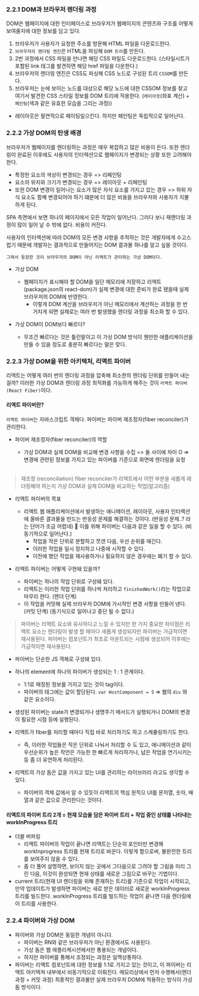 ### 2.2.1 DOM과 브라우저 렌더링 과정

DOM은 웹페이지에 대한 인터페이스로 브라우저가 웹페이지의 콘텐츠와 구조를 어떻게 보여줄지에 대한 정보를 담고 있다.

1. 브라우저가 사용자가 요청한 주소를 방문해 HTML 파일을 다운로드한다.
2. `브라우저의 렌더링 엔진`은 HTML을 파싱해 `DOM 트리`를 만든다.
3. 2번 과정에서 CSS 파일을 만나면 해당 CSS 파일도 다운로드한다. (스타일시트가 포함된 link 태그를 발견하면 해당 href 파일을 다운한다.)
4. 브라우저의 렌더링 엔진은 CSS도 파싱해 CSS 노드로 구성된 트리 `CSSOM`를 만든다.
5. 브라우저는 눈에 보이는 노드를 대상으로 해당 노드에 대한 CSSOM 정보를 찾고 여기서 발견한 CSS 스타일 정보를 DOM 트리에 적용한다. (`레이아웃`(좌표 계산) + `페인팅`(색과 같은 유효한 모습을 그리는 과정))

- 레이아웃은 필연적으로 페이팅일으킨다. 하지만 페인팅은 독립적으로 일어난다.

### 2.2.2 가상 DOM의 탄생 배경

브라우저가 웹페이지를 렌더링하는 과정은 매우 복잡하고 많은 비용이 든다.
또한 렌더링이 완료된 이후에도 사용자의 인터렉션으로 웹페이지가 변경되는 상황 또한 고려해야 한다.

- 특정한 요소의 색상이 변경되는 경우 => 리페인팅
- 요소의 위치와 크기가 변경되는 경우 => 레이아웃 + 리페인팅
- 또한 DOM 변경이 일어나는 요소가 많은 자식 요소를 가지고 있는 경우 => 하위 자식 요소도 함꼐 변경되어야 하기 떄문에 더 많은 비용을 브라우저와 사용자가 지불하게 된다.

SPA 측면에서 보면 하나의 페이지에서 모든 작업이 일어난다. 그러다 보니 재랜더링 과정이 많이 일어 날 수 밖에 없다. 비용이 커진다.

사용자의 인터렉션에 따라 DOM의 모든 변경 사항을 추적하는 것은 개발자에게 수고스럽기 때문에 개발자는 결과적으로 만들어지는 DOM 결과물 하나를 알고 싶을 것이다.

`그래서 등장한 것이 브라우저의 DOM이 아닌 리액트가 관리하는 가상 DOM이다.`

- 가상 DOM

  - 웹페이지가 표시해야 할 DOM을 일단 메모리에 저장하고 리액트(package.json의 react-dom)가 실제 변경에 대한 준비가 완료 됐을때 실제 브라우저의 DOM에 반영한다.
    - 이렇게 DOM 계산을 브라우저가 아닌 메모리에서 계산하는 과정을 한 번 거치게 되면 실제로는 여러 번 발생했을 렌더링 과정을 최소화 할 수 있다.

- 가상 DOM이 DOM보다 빠르다?
  - 무조건 빠르다는 것은 틀린말이고 이 가상 DOM 방식이 웬만한 애플리케이션을 만들 수 있을 정도로 충분히 빠르다는 말은 맞다.

### 2.2.3 가상 DOM을 위한 아키텍처, 리액트 파이버

리액트는 어떻게 여러 번의 렌더링 과정을 압축해 최소한의 렌더링 단위를 만들어 내는 걸까?
이러한 가상 DOM과 렌더링 과정 최적화를 가능하게 해주는 것이 `리액트 파이버 (React Fiber)`이다.

#### 리액트 파이버란?

`리액트 파이버`는 자바스크립트 객체다. 파이버는 파이버 재조정자(fiber reconciler)가 관리한다.

- 파이버 재조정자(fiber reconciler)의 역할

  - 가상 DOM과 실제 DOM을 비교해 변경 사항을 수집 => 둘 사이에 차이 O => 변경에 관련된 정보를 가지고 있는 파이버를 기준으로 화면에 렌더링을 요청

  <br/>

> 재조정 (reconciliation)
> fiber reconciler가 리액트에서 어떤 부분을 새롭게 레더링해야 하는지 가상 DOM과 실제 DOM을 비교하는 작업(알고리즘)

- 리액트 파이버의 목표

  - 리액트 웹 애플리케이션에서 발생하는 애니메이션, 레이아웃, 사용자 인터랙션에 올바른 결과물을 만드는 반응성 문제를 해결하는 것이다. (반응성 문제..? 라는 단어가 조금 어렵네)
    📌 이를 위해 파이버는 다음과 같은 일을 할 수 있다. (비동기적으로 일어난다.)
    - 작업을 작은 단위로 분할하고 쪼갠 다음, 우선 순위를 매긴다.
    - 이러한 작업을 일시 정지하고 나중에 시작할 수 있다.
    - 이전에 했던 작업을 재사용하거나 필요하지 않은 경우에는 폐기 할 수 있다.

- 리액트 파이버는 어떻게 구현돼 있을까?
  - 파이버는 하나의 작업 단위로 구성돼 있다.
  - 리액트는 이러한 작업 단위를 하나씩 처리하고 `finishedWork()`라는 작업으로 마무리 한다. (렌더 단계)
  - 이 작업을 커밋해 실제 브라우저 DOM에 가시적인 변경 사항을 만들어 낸다. (커밋 단계) (동기식으로 일어나고 중단 될 수 없다.)

> 파이버는 리액트 요소와 유사하다고 느낄 수 있지만 한 가지 중요한 차이점은 리액트 요소는 렌더링이 발생 할 때마다 새롭게 생성되지만 파이버는 가급적이면 재사용된다. 파이버는 컴포넌트가 최초로 마운트되는 시점에 생성되어 이후에는 가급적이면 재사용된다.

- 파이버는 단순한 JS 객체로 구성돼 있다.
- 하나의 element에 하나의 파이버가 생성되는 1 : 1 관계이다.

  - 1:1로 매칭된 정보를 가지고 있는 것이 tag이다.
  - 파이버의 태그에는 값이 할당된다.
    `var HostComponent = 5` => 웹의 `div` 와 같은 요소이다.

- 생성된 파이버는 state가 변경되거나 생명주기 메서드가 실행되거나 DOM의 변경이 필요한 시점 등에 실행된다.
- 리액트가 fiber를 처리할 때마다 직접 바로 처리하기도 하고 스케쥴링하기도 한다.
  - 즉, 이러한 작업들은 작은 단위로 나눠서 처리할 수 도 있고, 애니메이션과 같이 우선순위가 높은 작언은 가능한 한 빠르게 처리하거나, 납은 작업을 연기시키는 등 좀 더 유연하게 처리된다.
- 리액트의 가상 돔은 값을 가지고 있는 UI를 관리하는 라이브러리 라고도 생각할 수 있다.
  - 파이버의 객체 값에서 알 수 있듯이 리액트의 핵심 원칙으 UI를 문자열, 숫자, 배열과 같은 값으로 관리한다는 것이다.

#### 리액트의 파이버 트리 2개 = 현재 모습을 담은 파이버 트리 + 작업 중인 상태를 나타내는 workInProgress 트리

- 더블 버퍼링
  - 리액트 파이버의 작업이 끝나면 리액트는 단순히 포인터만 변경해 workInprogress 트리를 현재 트리로 바꾼다. 이렇게 함으로써, 불완전한 트리를 보여주지 않을 수 있다.
  - 좀 더 풀어 설명하면, 보이지 않는 곳에서 그다음으로 그려야 할 그림을 미리 그린 다음, 이것이 완성되면 현재 상태를 새로운 그림으로 바꾸는 기법이다.
- current 트리(현재 UI 렌더링을 위해 존재하는 트리)를 기준으로 작업이 시작되고, 만약 업데이트가 발생하면 파이버는 새로 받은 데이터로 새로운 workInProgress 트리를 빌드한다. workInProgress 트리를 빌드하는 작업이 끝나면 다음 렌더링에 이 트리를 사용한다.

### 2.2.4 파이버와 가상 DOM

- 파이버와 가상 DOM은 동일한 개념이 아니다.
  - 파이버는 RN와 같은 브라우저가 아닌 환경에서도 사용된다.
  - 가상 돔은 웹 애플리케시션에서만 통용되는 개념이다.
  - 하지만 파이버를 통해서 조정되는 과정은 일맥상통하다.
- 파이버는 리액트 컴포넌트에 대한 정보를 1:1로 가지고 있는 것이고, 이 파이버는 리액트 아키텍쳐 내부에서 비동기적으로 이뤄진다. 메모리상에서 먼저 수행해서(렌더 과정 + 커밋 과정) 최종적인 결과물만 실제 브라우저 DOM에 적용하는 방식이 가상 돔 방식이다.
